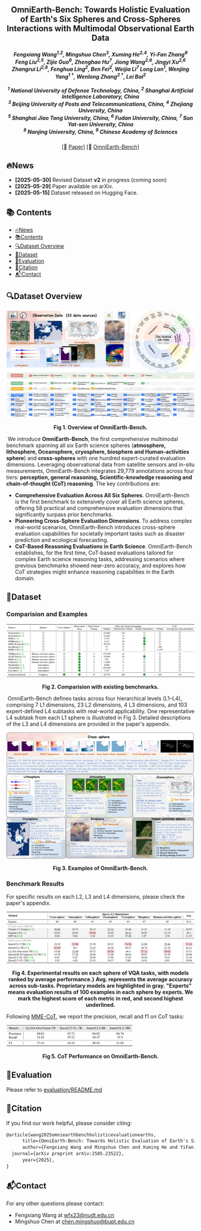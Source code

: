 <div align="center">
  <h2><strong>OmniEarth-Bench: Towards Holistic Evaluation of Earth's Six Spheres and Cross-Spheres Interactions with Multimodal Observational Earth Data</strong></h2>
  <h5>
  Fengxiang Wang<sup>1,2</sup>, Mingshuo Chen<sup>3</sup>, Xuming He<sup>2,4</sup>,  Yi-Fan Zhang<sup>9</sup>
      <br/>
  Feng Liu<sup>2,5</sup>, Zijie Guo<sup>6</sup>, Zhenghao Hu<sup>7</sup>, Jiong Wang<sup>2,6</sup>, Jingyi Xu<sup>2,6</sup>
      <br/>
  Zhangrui Li<sup>2,8</sup>, Fenghua Ling<sup>2</sup>, Ben Fei<sup>2</sup>, Weijia Li<sup>7</sup>
  Long Lan<sup>1</sup>, Wenjing Yang<sup>1&nbsp;†</sup>, Wenlong Zhang<sup>2&nbsp;†</sup>, Lei Bai<sup>2</sup>
      <br/><br/>
    <sup>1</sup> National University of Defense Technology, China, <sup>2</sup> Shanghai Artificial Intelligence Laboratory, China
      <br/>
    <sup>3</sup> Beijing University of Posts and Telecommunications, China, <sup>4</sup> Zhejiang University, China
      <br/>
    <sup>5</sup> Shanghai Jiao Tong University, China, <sup>6</sup> Fudan University, China, <sup>7</sup> Sun Yat-sen University, China
      <br/>
    <sup>8</sup> Nanjing University, China, <sup>9</sup> Chinese Academy of Sciences
  </h5>
  <p>
    [📃 <a href="https://arxiv.org/abs/2505.23522" target="_blank">Paper</a>]
    [🤗 <a href="https://huggingface.co/datasets/initiacms/OmniEarth-Bench" target="_blank">OmniEarth-Bench</a>]
  </p>
</div>


## 🔥News

* **[2025-05-30]** Revised Dataset **v2** in progress (coming soon)
* **[2025-05-29]** Paper available on arXiv.
* **[2025-05-15]** Dataset released on Hugging Face.

## 📚 Contents

- [🔥News](#news)
- [📚Contents](#-contents)
- [🔍Dataset Overview](#dataset-overview)
- [📸Dataset](#dataset)
- [🚀Evaluation](#evaluation)
- [🔗Citation](#citation)
- [📬Contact](#contact)

## 🔍Dataset Overview

![overview](assets/overview.jpg)

<p align="center"><strong>Fig 1. Overview of OmniEarth-Bench.</strong></p>

​	We introduce **OmniEarth-Bench**, the first comprehensive multimodal benchmark spanning all six Earth science spheres (**atmosphere, lithosphere, Oceansphere, cryosphere, biosphere and Human-activities sphere**) and **cross-spheres** with one hundred expert-curated evaluation dimensions. Leveraging observational data from satellite sensors and in-situ measurements, OmniEarth-Bench integrates 29,779 annotations across four tiers: **perception, general reasoning, Scientific‑knowledge reasoning and chain-of-thought (CoT) reasoning**. The key contributions are:

* **Comprehensive Evaluation Across All Six Spheres**. OmniEarth-Bench is the first benchmark to extensively cover all Earth science spheres, offering 58 practical and comprehensive evaluation dimensions that significantly surpass prior benchmarks.
* **Pioneering Cross-Sphere Evaluation Dimensions**. To address complex real-world scenarios, OmniEarth-Bench introduces cross-sphere evaluation capabilities for societally important tasks such as disaster prediction and ecological forecasting.
* **CoT-Based Reasoning Evaluations in Earth Science**. OmniEarth-Bench establishes, for the first time, CoT-based evaluations tailored for complex Earth science reasoning tasks, addressing scenarios where previous benchmarks showed near-zero accuracy, and explores how CoT strategies might enhance reasoning capabilities in the Earth domain.

## 📸Dataset

### Comparision and Examples

![comparison](assets/comparison.jpg)

<p align="center"><strong>Fig 2. Comparision with existing benchmarks.</strong></p>

​	OmniEarth-Bench defines tasks across four hierarchical levels (L1–L4), comprising 7 L1 dimensions, 23 L2 dimensions, 4 L3 dimensions, and 103 expert-defined L4 subtasks with real-world applicability. One representative L4 subtask from each L1 sphere is illustrated in Fig 3. Detailed descriptions of the L3 and L4 dimensions are provided in the paper's appendix.

![example](assets/example.jpg)

<p align="center"><strong>Fig 3. Examples of OmniEarth-Bench.</strong></p>

### Benchmark Results

For specific results on each L2, L3 and L4 dimensions, please check the paper's appendix.

![L1](assets/L1.jpg)

<p align="center"><strong>Fig 4. Experimental results on each sphere of VQA tasks, with models ranked by average performance.} Avg. represents the average accuracy across sub-tasks. Proprietary models are highlighted in gray. "Experts" means evaluation results of 100 examples in each sphere by experts. We mark the highest score of each metric in red, and second highest underlined.</strong></p>

Following [MME-CoT](https://github.com/MME-Benchmarks/MME-CoT), we report the precision, recall and f1 on CoT tasks:

<img src="assets/CoT.jpg" alt="CoT" style="zoom: 33%;" />

<p align="center"><strong>Fig 5. CoT Performance on OmniEarth-Bench.</strong></p>

## 🚀Evaluation

Please refer to [evaluation/README.md](https://github.com/nanocm/OmniEarth-Bench/tree/main/evaluation#evaluation)

## 🔗Citation

If you find our work helpful, please consider citing:

```latex
@article{wang2025omniearthbenchholisticevaluationearths,
      title={OmniEarth-Bench: Towards Holistic Evaluation of Earth's Six Spheres and Cross-Spheres Interactions with Multimodal Observational Earth Data}, 
      author={Fengxiang Wang and Mingshuo Chen and Xuming He and YiFan Zhang and Feng Liu and Zijie Guo and Zhenghao Hu and Jiong Wang and Jingyi Xu and Zhangrui Li and Fenghua Ling and Ben Fei and Weijia Li and Long Lan and Wenjing Yang and Wenlong Zhang and Lei Bai},
  journal={arXiv preprint arXiv:2505.23522},
      year={2025},
}
```

## 📬Contact

For any other questions please contact:

- Fengxiang Wang at [wfx23@nudt.edu.cn](mailto:wfx23@nudt.edu.cn)
- Mingshuo Chen at [chen.mingshuo@bupt.edu.cn](mailto:chen.mingshuo@bupt.edu.cn)

